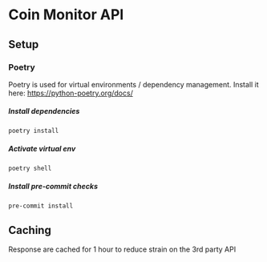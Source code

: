# Coin Monitor API

## Setup

### Poetry
Poetry is used for virtual environments / dependency management.
Install it here: https://python-poetry.org/docs/

##### Install dependencies
```bash
poetry install
```

##### Activate virtual env
```bash
poetry shell
```

##### Install pre-commit checks
```
pre-commit install
```

## Caching
Response are cached for 1 hour to reduce strain on the 3rd party API
